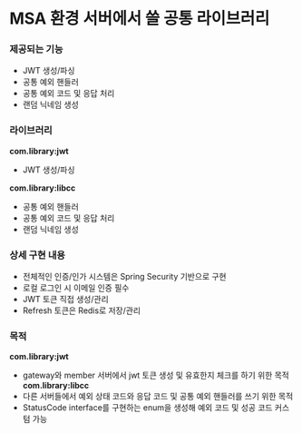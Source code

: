 # MSA 환경 서버에서 쓸 공통 라이브러리
### 제공되는 기능
- JWT 생성/파싱
- 공통 예외 핸들러
- 공통 예외 코드 및 응답 처리
- 랜덤 닉네임 생성

### 라이브러리
**com.library:jwt**
- JWT 생성/파싱

**com.library:libcc**
- 공통 예외 핸들러
- 공통 예외 코드 및 응답 처리
- 랜덤 닉네임 생성

### 상세 구현 내용
- 전체적인 인증/인가 시스템은 Spring Security 기반으로 구현
- 로컬 로그인 시 이메일 인증 필수
- JWT 토큰 직접 생성/관리
- Refresh 토큰은 Redis로 저장/관리
### 목적
**com.library:jwt**
- gateway와 member 서버에서 jwt 토큰 생성 및 유효한지 체크를 하기 위한 목적
**com.library:libcc**
- 다른 서버들에서 예외 상태 코드와 응답 코드 및 공통 예외 핸들러를 쓰기 위한 목적
- StatusCode interface를 구현하는 enum을 생성해 예외 코드 및 성공 코드 커스텀 가능


